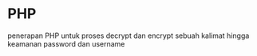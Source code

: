 # PHP
penerapan PHP untuk proses decrypt dan encrypt sebuah kalimat hingga keamanan password dan username
